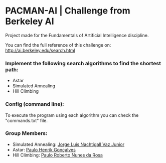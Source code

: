 # PACMAN-AI | Challenge from Berkeley AI

Project made for the Fundamentals of Artificial Intelligence discipline.

You can find the full reference of this challenge on: http://ai.berkeley.edu/search.html

### Implement the following search algorithms to find the shortest path:

- Astar
- Simulated Annealing
- Hill Climbing

### Config (command line):

To execute the program using each algorithm you can check the "commands.txt" file.

### Group Members:

- Simulated Annealing: [Jorge Luis Nachtigall Vaz Junior](https://github.com/JorgeNachtigall)
- Astar: [Paulo Henrik Gonçalves](https://github.com/pHgon)
- Hill Climbing: [Paulo Roberto Nunes da Rosa](https://github.com/paulornr89)
